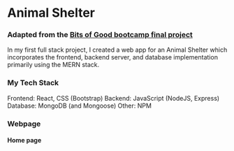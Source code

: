 # Animal Shelter

### Adapted from the [Bits of Good bootcamp final project](https://www.notion.so/gtbitsofgood/Animal-Shelter-c3495607f1d24f369fed458b6d6d7d90)

In my first full stack project, I created a web app for an Animal Shelter which incorporates the frontend, backend server, and database implementation primarily using the MERN stack.

### My Tech Stack
Frontend: React, CSS (Bootstrap)
Backend: JavaScript (NodeJS, Express)
Database: MongoDB (and Mongoose)
Other: NPM

### Webpage
#### Home page
